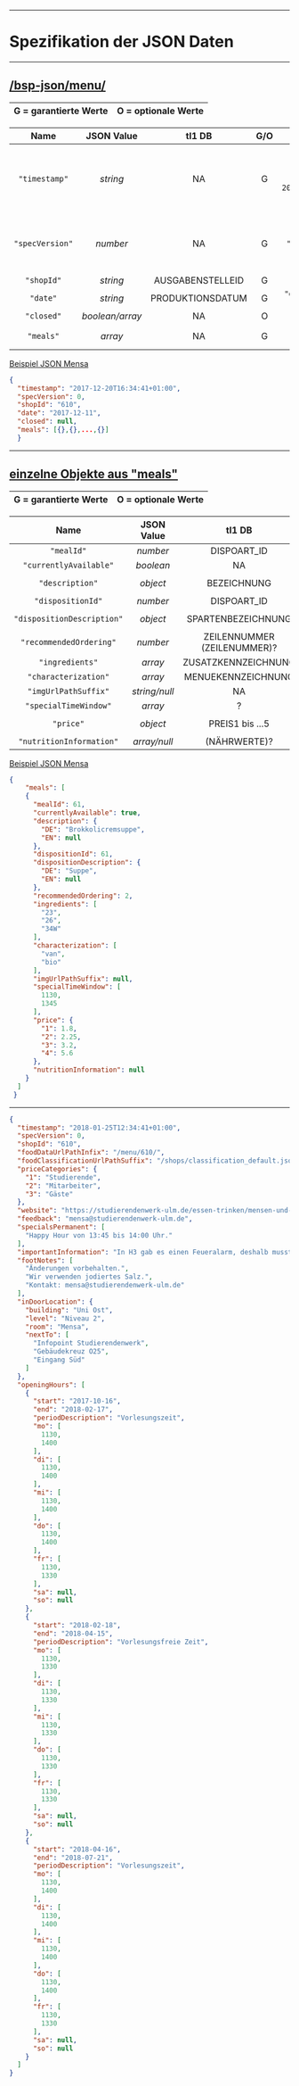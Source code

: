 ___
# Spezifikation der JSON Daten 
___

## [/bsp-json/menu/ ](https://github.com/studierendenwerk-ulm/open-food-data/blob/bsp-realdata/bsp-json/menu/610/2017/by-day/610-2017-12-11.json)

|G = garantierte Werte | O = optionale Werte|
|:-:|:-:|

|Name|JSON Value|tl1 DB|G/O|Beispiel|Hinweis| 
|:-:|:-:|:-:|:-:|:-:|:-:| 
|`"timestamp"`|*string*|NA|G|`"timestamp": "2017-12-20T16:34:41+01:00"`|Zeitpunkt wann diese JSON genneriert wurde|
|`"specVersion"`|*number*|NA|G|`"specVersion": 0`|hier wird die Version der JSON dargestellt|
|`"shopId"`|*string*|AUSGABENSTELLEID|G|`"shopId": "610"`|-| 
|`"date"`|*string*|PRODUKTIONSDATUM|G|`"date": "2017-12-11"`|-|
|`"closed"`|*boolean/array*|NA|O|`"closed": null`|-|
|`"meals"`|*array*|NA|G |`"meals": [{},{},...,{}]`|Array aus Objekten|

[Beispiel JSON Mensa ](https://github.com/studierendenwerk-ulm/open-food-data/blob/bsp-realdata/bsp-json/menu/610/2017/by-day/610-2017-12-11.json)
```json
{
  "timestamp": "2017-12-20T16:34:41+01:00",
  "specVersion": 0,
  "shopId": "610",
  "date": "2017-12-11",
  "closed": null,
  "meals": [{},{},...,{}]
  }
 ````
___

## [einzelne Objekte aus "meals"](https://github.com/studierendenwerk-ulm/open-food-data/blob/bsp-realdata/bsp-json/menu/610/2017/by-day/610-2017-12-11.json)

|G = garantierte Werte | O = optionale Werte|
|:-:|:-:|

|Name|JSON Value|tl1 DB|G/O|Beispiel|Hinweis| 
|:-:|:-:|:-:|:-:|:-:|:-:|
|`"mealId"`|*number*|DISPOART_ID|G|`"mealId": 61`|-| 
|`"currentlyAvailable"`|*boolean*|NA|O|`"currentlyAvailable": true`|-|
|`"description"`|*object*|BEZEICHNUNG |G|`"description": {"DE": "Brokkolicremsuppe","EN": null }`|-|
|`"dispositionId"`|*number*|DISPOART_ID|G|`"dispositionId": 61`|-|
|`"dispositionDescription"`|*object*|SPARTENBEZEICHNUNG|G|`"description": {"DE":"Suppe","EN": null }`|-|
|`"recommendedOrdering"`|*number*|ZEILENNUMMER (ZEILENUMMER)?|G|`"recommendedOrdering": 2`|-|
|`"ingredients"`|*array*|ZUSATZKENNZEICHNUNG|G|`"ingredients": ["23","26","34W"]`|-|
|`"characterization"`|*array*|MENUEKENNZEICHNUNG|G|`"characterization": ["van","bio"]`|-|
|`"imgUrlPathSuffix"`|*string/null*|NA|G|`"imgUrlPathSuffix": null`|-|
|`"specialTimeWindow"`|*array*|?|O|`"specialTimeWindow": [1130,1345]`|-|
|`"price"`|*object*|PREIS1 bis ...5|G|`"price":{"1":1.8,"2":2.25,"3":3.2,"4":5.6}`|-|
|`"nutritionInformation"`|*array/null*|(NÄHRWERTE)?|O|`"nutritionInformation":null`|-|




[Beispiel JSON Mensa ](https://github.com/studierendenwerk-ulm/open-food-data/blob/bsp-realdata/bsp-json/menu/610/2017/by-day/610-2017-12-11.json)
```json
{
    "meals": [
    {
      "mealId": 61,
      "currentlyAvailable": true,
      "description": {
        "DE": "Brokkolicremsuppe",
        "EN": null
      },
      "dispositionId": 61,
      "dispositionDescription": {
        "DE": "Suppe",
        "EN": null
      },
      "recommendedOrdering": 2,
      "ingredients": [
        "23",
        "26",
        "34W"
      ],
      "characterization": [
        "van",
        "bio"
      ],
      "imgUrlPathSuffix": null,
      "specialTimeWindow": [
        1130,
        1345
      ],
      "price": {
        "1": 1.8,
        "2": 2.25,
        "3": 3.2,
        "4": 5.6
      },
      "nutritionInformation": null
    }
  ]
 }
```
___


````json
{
  "timestamp": "2018-01-25T12:34:41+01:00",
  "specVersion": 0,
  "shopId": "610",
  "foodDataUrlPathInfix": "/menu/610/",
  "foodClassificationUrlPathSuffix": "/shops/classification_default.json",
  "priceCategories": {
    "1": "Studierende",
    "2": "Mitarbeiter",
    "3": "Gäste"
  },
  "website": "https://studierendenwerk-ulm.de/essen-trinken/mensen-und-cafeterien/#einrichtungen-uni-ulm",
  "feedback": "mensa@studierendenwerk-ulm.de",
  "specialsPermanent": [
    "Happy Hour von 13:45 bis 14:00 Uhr."
  ],
  "importantInformation": "In H3 gab es einen Feueralarm, deshalb musste die Mensa für heute geräumt werden!",
  "footNotes": [
    "Änderungen vorbehalten.",
    "Wir verwenden jodiertes Salz.",
    "Kontakt: mensa@studierendenwerk-ulm.de"
  ],
  "inDoorLocation": {
    "building": "Uni Ost",
    "level": "Niveau 2",
    "room": "Mensa",
    "nextTo": [
      "Infopoint Studierendenwerk",
      "Gebäudekreuz O25",
      "Eingang Süd"
    ]
  },
  "openingHours": [
    {
      "start": "2017-10-16",
      "end": "2018-02-17",
      "periodDescription": "Vorlesungszeit",
      "mo": [
        1130,
        1400
      ],
      "di": [
        1130,
        1400
      ],
      "mi": [
        1130,
        1400
      ],
      "do": [
        1130,
        1400
      ],
      "fr": [
        1130,
        1330
      ],
      "sa": null,
      "so": null
    },
    {
      "start": "2018-02-18",
      "end": "2018-04-15",
      "periodDescription": "Vorlesungsfreie Zeit",
      "mo": [
        1130,
        1330
      ],
      "di": [
        1130,
        1330
      ],
      "mi": [
        1130,
        1330
      ],
      "do": [
        1130,
        1330
      ],
      "fr": [
        1130,
        1330
      ],
      "sa": null,
      "so": null
    },
    {
      "start": "2018-04-16",
      "end": "2018-07-21",
      "periodDescription": "Vorlesungszeit",
      "mo": [
        1130,
        1400
      ],
      "di": [
        1130,
        1400
      ],
      "mi": [
        1130,
        1400
      ],
      "do": [
        1130,
        1400
      ],
      "fr": [
        1130,
        1330
      ],
      "sa": null,
      "so": null
    }
  ]
}
````
